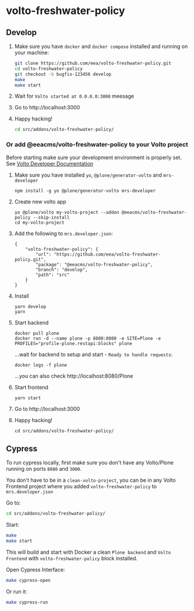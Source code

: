 # volto-freshwater-policy

## Develop

1. Make sure you have `docker` and `docker compose` installed and running on your machine:

    ```Bash
    git clone https://github.com/eea/volto-freshwater-policy.git
    cd volto-freshwater-policy
    git checkout -b bugfix-123456 develop
    make
    make start
    ```

1. Wait for `Volto started at 0.0.0.0:3000` meesage

1. Go to http://localhost:3000

1.  Happy hacking!

    ```Bash
    cd src/addons/volto-freshwater-policy/
    ```

### Or add @eeacms/volto-freshwater-policy to your Volto project

Before starting make sure your development environment is properly set. See [Volto Developer Documentation](https://docs.voltocms.com/getting-started/install/)

1.  Make sure you have installed `yo`, `@plone/generator-volto` and `mrs-developer`

        npm install -g yo @plone/generator-volto mrs-developer

1.  Create new volto app

        yo @plone/volto my-volto-project --addon @eeacms/volto-freshwater-policy --skip-install
        cd my-volto-project

1.  Add the following to `mrs.developer.json`:

        {
            "volto-freshwater-policy": {
                "url": "https://github.com/eea/volto-freshwater-policy.git",
                "package": "@eeacms/volto-freshwater-policy",
                "branch": "develop",
                "path": "src"
            }
        }

1.  Install

        yarn develop
        yarn

1.  Start backend

        docker pull plone
        docker run -d --name plone -p 8080:8080 -e SITE=Plone -e PROFILES="profile-plone.restapi:blocks" plone

    ...wait for backend to setup and start - `Ready to handle requests`:

        docker logs -f plone

    ...you can also check http://localhost:8080/Plone

1.  Start frontend

        yarn start

1.  Go to http://localhost:3000

1.  Happy hacking!

        cd src/addons/volto-freshwater-policy/

## Cypress

To run cypress locally, first make sure you don't have any Volto/Plone running on ports `8080` and `3000`.

You don't have to be in a `clean-volto-project`, you can be in any Volto Frontend
project where you added `volto-freshwater-policy` to `mrs.developer.json`

Go to:

  ```BASH
  cd src/addons/volto-freshwater-policy/
  ```

Start:

  ```Bash
  make
  make start
  ```

This will build and start with Docker a clean `Plone backend` and `Volto Frontend` with `volto-freshwater-policy` block installed.

Open Cypress Interface:

  ```Bash
  make cypress-open
  ```

Or run it:

  ```Bash
  make cypress-run
  ```
